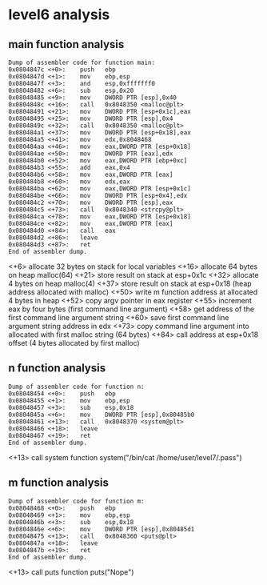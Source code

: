 # level6 analysis

## main function analysis

    Dump of assembler code for function main:
    0x0804847c <+0>:	push   ebp
    0x0804847d <+1>:	mov    ebp,esp
    0x0804847f <+3>:	and    esp,0xfffffff0
    0x08048482 <+6>:	sub    esp,0x20
    0x08048485 <+9>:	mov    DWORD PTR [esp],0x40
    0x0804848c <+16>:	call   0x8048350 <malloc@plt>
    0x08048491 <+21>:	mov    DWORD PTR [esp+0x1c],eax
    0x08048495 <+25>:	mov    DWORD PTR [esp],0x4
    0x0804849c <+32>:	call   0x8048350 <malloc@plt>
    0x080484a1 <+37>:	mov    DWORD PTR [esp+0x18],eax
    0x080484a5 <+41>:	mov    edx,0x8048468
    0x080484aa <+46>:	mov    eax,DWORD PTR [esp+0x18]
    0x080484ae <+50>:	mov    DWORD PTR [eax],edx
    0x080484b0 <+52>:	mov    eax,DWORD PTR [ebp+0xc]
    0x080484b3 <+55>:	add    eax,0x4
    0x080484b6 <+58>:	mov    eax,DWORD PTR [eax]
    0x080484b8 <+60>:	mov    edx,eax
    0x080484ba <+62>:	mov    eax,DWORD PTR [esp+0x1c]
    0x080484be <+66>:	mov    DWORD PTR [esp+0x4],edx
    0x080484c2 <+70>:	mov    DWORD PTR [esp],eax
    0x080484c5 <+73>:	call   0x8048340 <strcpy@plt>
    0x080484ca <+78>:	mov    eax,DWORD PTR [esp+0x18]
    0x080484ce <+82>:	mov    eax,DWORD PTR [eax]
    0x080484d0 <+84>:	call   eax
    0x080484d2 <+86>:	leave
    0x080484d3 <+87>:	ret
    End of assembler dump.

<+6> allocate 32 bytes on stack for local variables
<+16> allocate 64 bytes on heap malloc(64)
<+21> store result on stack at esp+0x1c
<+32> allocate 4 bytes on heap malloc(4)
<+37> store result on stack at esp+0x18 (heap address allocated with malloc)
<+50> write m function address at allocated 4 bytes in heap
<+52> copy argv pointer in eax register
<+55> increment eax by four bytes (first command line argument)
<+58> get address of the first command line argument string
<+60> save first command line argument string address in edx
<+73> copy command line argument into allocated with first malloc string (64 bytes)
<+84> call address at esp+0x18 offset (4 bytes allocated by first malloc)

## n function analysis

    Dump of assembler code for function n:
    0x08048454 <+0>:	push   ebp
    0x08048455 <+1>:	mov    ebp,esp
    0x08048457 <+3>:	sub    esp,0x18
    0x0804845a <+6>:	mov    DWORD PTR [esp],0x80485b0
    0x08048461 <+13>:	call   0x8048370 <system@plt>
    0x08048466 <+18>:	leave
    0x08048467 <+19>:	ret
    End of assembler dump.

<+13> call system function system("/bin/cat /home/user/level7/.pass")

## m function analysis

    Dump of assembler code for function m:
    0x08048468 <+0>:	push   ebp
    0x08048469 <+1>:	mov    ebp,esp
    0x0804846b <+3>:	sub    esp,0x18
    0x0804846e <+6>:	mov    DWORD PTR [esp],0x80485d1
    0x08048475 <+13>:	call   0x8048360 <puts@plt>
    0x0804847a <+18>:	leave
    0x0804847b <+19>:	ret
    End of assembler dump.

<+13> call puts function puts("Nope")